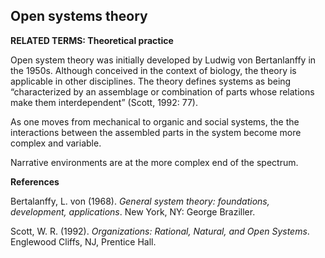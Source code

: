 ## Open systems theory

**RELATED TERMS: Theoretical practice**

Open system theory was initially developed by Ludwig von Bertanlanffy in the 1950s. Although conceived in the context of biology, the theory is applicable in other disciplines. The theory defines systems as being “characterized by an assemblage or combination of parts whose relations make them interdependent” (Scott, 1992: 77). 

As one moves from mechanical to organic and social systems, the the interactions between the assembled parts in the system become more complex and variable. 

Narrative environments are at the more complex end of the spectrum.

**References**

Bertalanffy, L. von (1968). _General system theory: foundations, development, applications_. New York, NY: George Braziller.

Scott, W. R. (1992). _Organizations: Rational, Natural, and Open Systems_. Englewood Cliffs, NJ, Prentice Hall.

